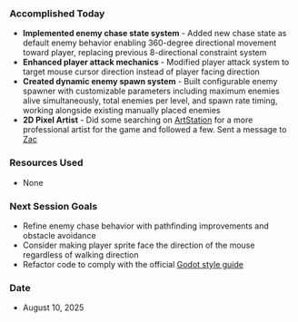 ### Accomplished Today
- **Implemented enemy chase state system** - Added new chase state as default enemy behavior enabling 360-degree directional movement toward player, replacing previous 8-directional constraint system
- **Enhanced player attack mechanics** - Modified player attack system to target mouse cursor direction instead of player facing direction
- **Created dynamic enemy spawn system** - Built configurable enemy spawner with customizable parameters including maximum enemies alive simultaneously, total enemies per level, and spawn rate timing, working alongside existing manually placed enemies
- **2D Pixel Artist** - Did some searching on [ArtStation](https://www.artstation.com/) for a more professional artist for the game and followed a few. Sent a message to [Zac](https://www.artstation.com/sneb)
### Resources Used
- None
### Next Session Goals
- Refine enemy chase behavior with pathfinding improvements and obstacle avoidance
- Consider making player sprite face the direction of the mouse regardless of walking direction
- Refactor code to comply with the official [Godot style guide](https://docs.godotengine.org/en/4.4/tutorials/scripting/gdscript/gdscript_styleguide.html)
### Date
- August 10, 2025
